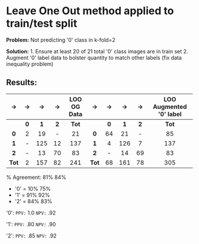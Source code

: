 # Leave One Out method applied to train/test split

**Problem:** Not predicting '0' class in k-fold=2

**Solution:** 1. Ensure at least 20 of 21 total '0' class images are in train set
              2. Augment '0' label data to bolster quantity to match other labels (fix data inequality problem)
## Results:
|->|->|->|->|LOO OG Data|->|->|->|->|LOO Augmented '0' label|
| :--: | :--: | :--: | :--: | :--: | :--: | :--: | :--: | :--: | :--: |
||**0**|**1**|**2**|**Tot**||**0**|**1**|**2**|**Tot**|
|**0**|2|19|-|21|**0**|64|21|-|85|
|**1**|-|125|12|137|**1**|4|126|7|137|
|**2**|-|13|70|83|**2**|-|14|69|83|
|**Tot**|2|157|82|241|**Tot**|68|161|78|305|


% Agreement: 81%                                84%
  - '0' = 10%                                   75%
  - '1' = 91%                                   92%
  - '2' = 84%                                   83%




'0':  `PPV:` 1.0 `NPV:` .92
   
'1': `PPV:` .80 `NPV:` .90

'2': `PPV:` .85 `NPV:` .92






